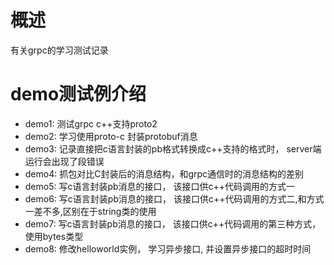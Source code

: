 # 概述
有关grpc的学习测试记录
# demo测试例介绍
- demo1: 测试grpc c++支持proto2
- demo2: 学习使用proto-c 封装protobuf消息
- demo3: 记录直接把c语言封装的pb格式转换成c++支持的格式时， server端运行会出现了段错误
- demo4: 抓包对比C封装后的消息结构，和grpc通信时的消息结构的差别
- demo5: 写c语言封装pb消息的接口， 该接口供c++代码调用的方式一
- demo6: 写c语言封装pb消息的接口， 该接口供c++代码调用的方式二,和方式一差不多,区别在于string类的使用
- demo7: 写c语言封装pb消息的接口， 该接口供c++代码调用的第三种方式， 使用bytes类型
- demo8: 修改helloworld实例， 学习异步接口, 并设置异步接口的超时时间
